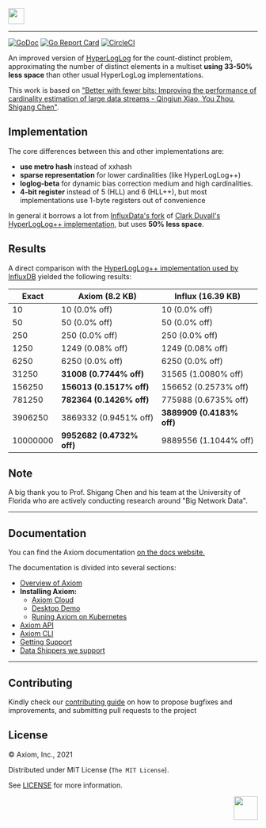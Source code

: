 <img height="32" src="https://axiom.co/logo.svg">

---

[![GoDoc](https://godoc.org/github.com/axiomhq/hyperloglog?status.svg)](https://godoc.org/github.com/axiomhq/hyperloglog) [![Go Report Card](https://goreportcard.com/badge/github.com/axiomhq/hyperloglog)](https://goreportcard.com/report/github.com/axiomhq/hyperloglog) [![CircleCI](https://circleci.com/gh/axiomhq/hyperloglog/tree/master.svg?style=svg)](https://circleci.com/gh/axiomhq/hyperloglog/tree/master)

An improved version of [HyperLogLog](https://en.wikipedia.org/wiki/HyperLogLog) for the count-distinct problem, approximating the number of distinct elements in a multiset **using 33-50% less space** than other usual HyperLogLog implementations.

This work is based on ["Better with fewer bits: Improving the performance of cardinality estimation of large data streams - Qingjun Xiao, You Zhou, Shigang Chen"](http://cse.seu.edu.cn/PersonalPage/csqjxiao/csqjxiao_files/papers/INFOCOM17.pdf).

## Implementation

The core differences between this and other implementations are:
* **use metro hash** instead of xxhash
* **sparse representation** for lower cardinalities (like HyperLogLog++)
* **loglog-beta** for dynamic bias correction medium and high cardinalities.
* **4-bit register** instead of 5 (HLL) and 6 (HLL++), but most implementations use 1-byte registers out of convenience

In general it borrows a lot from [InfluxData's fork](https://github.com/influxdata/influxdb/tree/master/pkg/estimator/hll) of [Clark Duvall's HyperLogLog++ implementation](https://github.com/clarkduvall/hyperloglog), but uses **50% less space**.

## Results
A direct comparison with the [HyperLogLog++ implementation used by InfluxDB](https://github.com/influxdata/influxdb/tree/master/pkg/estimator/hll) yielded the following results:

| Exact | Axiom (8.2 KB) | Influx (16.39 KB) |
| --- | --- | --- |
| 10 | 10 (0.0% off) | 10 (0.0% off) |
| 50 |  50 (0.0% off) | 50 (0.0% off) |
| 250 | 250 (0.0% off) | 250 (0.0% off) |
| 1250 | 1249 (0.08% off) | 1249 (0.08% off) |
| 6250 | 6250 (0.0% off) | 6250 (0.0% off) |
| 31250 | **31008 (0.7744% off)** | 31565 (1.0080% off) |
| 156250 | **156013 (0.1517% off)** | 156652 (0.2573% off) |
| 781250 | **782364 (0.1426% off)** | 775988 (0.6735% off) |
| 3906250 | 3869332 (0.9451% off) | **3889909 (0.4183% off)** |
| 10000000 | **9952682 (0.4732% off)** |9889556 (1.1044% off) |


## Note
A big thank you to Prof. Shigang Chen and his team at the University of Florida who are actively conducting research around "Big Network Data".

---

## Documentation

You can find the Axiom documentation [on the docs website.](https://docs.axiom.co/)

The documentation is divided into several sections:

- [Overview of Axiom](https://docs.axiom.co/usage/getting-started/)
- **Installing Axiom:**
    - [Axiom Cloud](https://docs.axiom.co/install/cloud/)
    - [Desktop Demo](https://docs.axiom.co/install/demo/)
    - [Runing Axiom on Kubernetes](https://docs.axiom.co/install/kubernetes/)
- [Axiom API](https://docs.axiom.co/reference/api/)
- [Axiom CLI](https://github.com/axiomhq/cli)
- [Getting Support](https://www.axiom.co/support/)
- [Data Shippers we support](https://docs.axiom.co/data-shippers/elastic-beats/)

---

## Contributing

Kindly check our [contributing guide](https://github.com/axiomhq/hyperloglog/blob/main/Contributing.md) on how to propose bugfixes and improvements, and submitting pull requests to the project

## License

&copy; Axiom, Inc., 2021

Distributed under MIT License (`The MIT License`).

See [LICENSE](LICENSE) for more information.


<img align="right" width="48" height="48" src="https://axiom.co/xiom.svg">